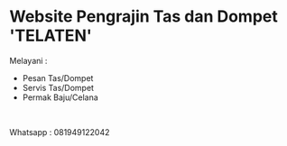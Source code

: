 <h1>Website Pengrajin Tas dan Dompet 'TELATEN'</h1>

Melayani :
<ul>
    <li>Pesan Tas/Dompet</li>
    <li>Servis Tas/Dompet</li>
    <li>Permak Baju/Celana</li>
</ul>
<br>
<p>Whatsapp : 081949122042</p>
